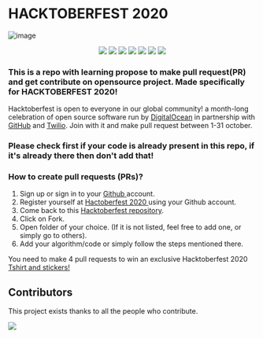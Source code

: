 # HACKTOBERFEST 2020
![image](https://github.com/N1ght420/hacktoberfest2020/blob/main/FILE/hacktoberfest.png)

<p align="center">
  <a href="https://sourcerer.io/fame/N1ght420/N1ght420/hacktoberfest2020/links/0"><img src="https://sourcerer.io/fame/N1ght420/N1ght420/hacktoberfest2020/images/0"></a>
  <a href="https://sourcerer.io/fame/N1ght420/N1ght420/hacktoberfest2020/links/1"><img src="https://sourcerer.io/fame/N1ght420/N1ght420/hacktoberfest2020/images/1"></a>
  <a href="https://sourcerer.io/fame/N1ght420/N1ght420/hacktoberfest2020/links/2"><img src="https://sourcerer.io/fame/N1ght420/N1ght420/hacktoberfest2020/images/2"></a>
  <a href="https://sourcerer.io/fame/N1ght420/N1ght420/hacktoberfest2020/links/3"><img src="https://sourcerer.io/fame/N1ght420/N1ght420/hacktoberfest2020/images/3"></a>
  <a href="https://sourcerer.io/fame/N1ght420/N1ght420/hacktoberfest2020/links/4"><img src="https://sourcerer.io/fame/N1ght420/N1ght420/hacktoberfest2020/images/4"></a>
  <a href="https://sourcerer.io/fame/N1ght420/N1ght420/hacktoberfest2020/links/5"><img src="https://sourcerer.io/fame/N1ght420/N1ght420/hacktoberfest2020/images/5"></a>
  <a href="https://sourcerer.io/fame/N1ght420/N1ght420/hacktoberfest2020/links/6"><img src="https://sourcerer.io/fame/N1ght420/N1ght420/hacktoberfest2020/images/6"></a>
</p>

### This is a repo with learning propose to make pull request(PR) and get contribute on opensource project. Made specifically for HACKTOBERFEST 2020!  
Hacktoberfest is open to everyone in our global community! a month-long celebration of open source software run by <a href="https://www.digitalocean.com/">DigitalOcean</a> in partnership with <a href="https://github.com/">GitHub</a> and <a href="https://www.twilio.com/">Twilio</a>. Join with it and make pull request between 1-31 october.
### Please check first if your code is already present in this repo, if it's already there then don't add that!

### How to create pull requests (PRs)?
  1. Sign up or sign in to your <a href="https://github.com/"> Github </a> account.
  2. Register yourself at <a href="https://hacktoberfest.digitalocean.com/"> Hactoberfest 2020 </a> using your Github account.
  3. Come back to this <a href="https://github.com/N1ght420/hacktoberfest2020"> Hacktoberfest repository</a>.
  4. Click on Fork.
  4. Open folder of your choice. (If it is not listed, feel free to add one, or simply go to others).
  5. Add your algorithm/code or simply follow the steps mentioned there.
  

 You need to make 4 pull requests to win an exclusive Hacktoberfest 2020 <a href="https://hacktoberfestswaglist.com/"> Tshirt and stickers! </a>

## Contributors
This project exists thanks to all the people who contribute.

[![](https://contributors-img.web.app/image?repo=N1ght420/hacktoberfest2020)](https://github.com/N1ght420/hacktoberfest2020/graphs/contributors)
